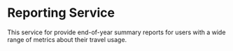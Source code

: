 # Reporting Service

This service for provide end-of-year summary reports for users with a wide range of metrics about their travel usage.
